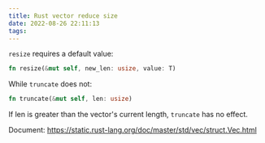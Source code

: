 ```yaml
---
title: Rust vector reduce size
date: 2022-08-26 22:11:13
tags:
---
```


`resize` requires a default value:

```rs
fn resize(&mut self, new_len: usize, value: T)
```

While `truncate` does not:

```rs
fn truncate(&mut self, len: usize)
```

If len is greater than the vector's current length, `truncate` has no effect.

Document: <https://static.rust-lang.org/doc/master/std/vec/struct.Vec.html>
